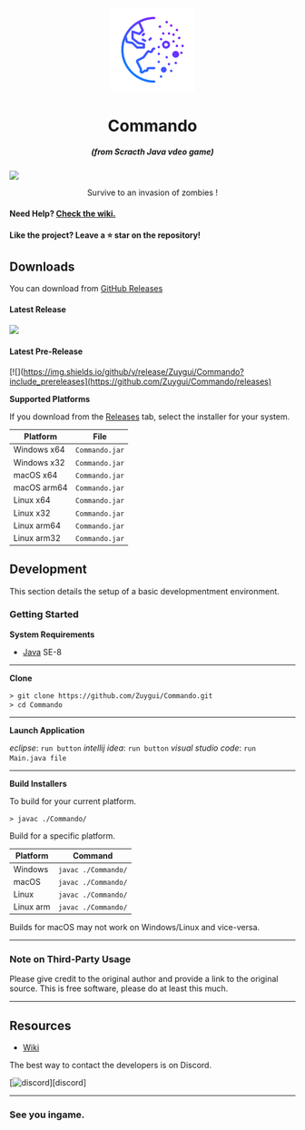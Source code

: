 <p align="center"><img src="./assets/icon.png" width="150px" height="150px" alt="game icon"></p>

<h1 align="center">Commando</h1>

<em><h5 align="center">(from Scracth Java vdeo game)</h5></em>

[<img align="center" src="https://img.shields.io/github/downloads/Zuygui/Commando/total?style=for-the-badge">](https://github.com/Zuygui/Commando/releases)

<p align="center">Survive to an invasion of zombies !</p>



#### Need Help? [Check the wiki.][wiki]

#### Like the project? Leave a ⭐ star on the repository!

## Downloads

You can download from [GitHub Releases](https://github.com/Zuygui/Commando/releases)

#### Latest Release

[![](https://img.shields.io/github/release/dscalzi/HeliosLauncher.svg?style=flat-square)](https://github.com/dscalzi/HeliosLauncher/releases/latest)

#### Latest Pre-Release
[![](https://img.shields.io/github/v/release/Zuygui/Commando?include_prereleases](https://github.com/Zuygui/Commando/releases)

**Supported Platforms**

If you download from the [Releases](https://github.com/dscalzi/HeliosLauncher/releases) tab, select the installer for your system.

|  Platform   |       File     |
| ------------| ---------------|
| Windows x64 | `Commando.jar` |
| Windows x32 | `Commando.jar` |
| macOS x64   | `Commando.jar` |
| macOS arm64 | `Commando.jar` |
| Linux x64   | `Commando.jar` |
| Linux x32   | `Commando.jar` |
| Linux arm64 | `Commando.jar` |
| Linux arm32 | `Commando.jar` |

## Development

This section details the setup of a basic developmentment environment.

### Getting Started

**System Requirements**

* [Java][java] SE-8

---

**Clone**

```console
> git clone https://github.com/Zuygui/Commando.git
> cd Commando
```

---

**Launch Application**

*eclipse*: `run button`
*intellij idea*: `run button`
*visual studio code*: `run Main.java file`

---

**Build Installers**

To build for your current platform.

```console
> javac ./Commando/
```

Build for a specific platform.

| Platform    | Command               |
| ----------- | ----------------------|
| Windows     | `javac ./Commando/`   |
| macOS       | `javac ./Commando/`   |
| Linux       | `javac ./Commando/`   |
| Linux arm   | `javac ./Commando/`   |


Builds for macOS may not work on Windows/Linux and vice-versa.

---

### Note on Third-Party Usage

Please give credit to the original author and provide a link to the original source. This is free software, please do at least this much.

---

## Resources

* [Wiki][wiki]

The best way to contact the developers is on Discord.

[![discord](https://discordapp.com/api/guilds/841327974229213224/embed.png?style=banner3")][discord]

---

### See you ingame.


[java]: https://www.oracle.com/fr/java/technologies/javase/javase8-archive-downloads.html 'Java'
[vscode]: https://code.visualstudio.com/ 'Visual Studio Code'
[eclipse]: https://eclipse.org 'Eclipse'
[IntelliJ]: https://jetbrains.com/ 'IntelliJ Idea'
[discord]: https://discord.gg/mN8hw84MDJ 'Discord'
[wiki]: https://github.com/Zuygui/Commando/wiki 'wiki'
